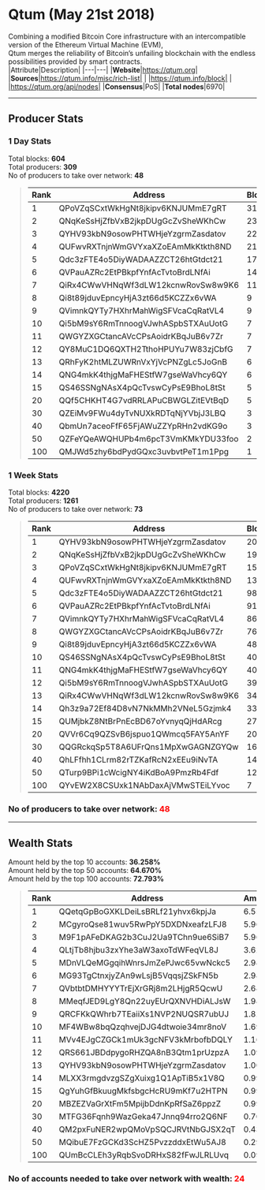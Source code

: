 # Qtum (May 21st 2018)
Combining a modified Bitcoin Core infrastructure with an intercompatible version of the Ethereum Virtual Machine (EVM),<br/>
Qtum merges the reliability of Bitcoin’s unfailing blockchain with the endless possibilities provided by smart contracts. <br/>
|Attribute|Description|
|---|---|
|**Website**|https://qtum.org|
|**Sources**|https://qtum.info/misc/rich-list|
| |https://qtum.info/block|
| |https://qtum.org/api/nodes|
|**Consensus**|PoS|
|**Total nodes**|6970|

---
## Producer Stats
### 1 Day Stats
Total blocks: **604**<br/>
Total producers: **309**<br/>
No of producers to take over network: **48**<br/>
> |Rank|Address|Blocks|
> |---|---|---|
> |1|QPoVZqSCxtWkHgNt8jkipv6KNJUMmE7gRT|31|
> |2|QNqKeSsHjZfbVxB2jkpDUgGcZvSheWKhCw|23|
> |3|QYHV93kbN9osowPHTWHjeYzgrmZasdatov|22|
> |4|QUFwvRXTnjnWmGVYxaXZoEAmMkKtkth8ND|21|
> |5|Qdc3zFTE4o5DiyWADAAZZCT26htGtdct21|17|
> |6|QVPauAZRc2EtPBkpfYnfAcTvtoBrdLNfAi|14|
> |7|QiRx4CWwVHNqWf3dLW12kcnwRovSw8w9K6|11|
> |8|Qi8t89jduvEpncyHjA3zt66d5KCZZx6vWA|9|
> |9|QVimnkQYTy7HXhrMahWigSFVcaCqRatVL4|9|
> |10|Qi5bM9sY6RmTnnoogVJwhASpbSTXAuUotG|7|
> |11|QWGYZXGCtancAVcCPsAoidrKBqJuB6v7Zr|7|
> |12|QY8MuC1DQ6QXTH2TthoHPUYu7W83zjCbfG|7|
> |13|QRhFyK2htMLZUWRnVxYjVcPNZgLc5JoGnB|6|
> |14|QNG4mkK4thjgMaFHEStfW7gseWaVhcy6QY|6|
> |15|QS46SSNgNAsX4pQcTvswCyPsE9BhoL8tSt|5|
> |20|QQf5CHKHT4G7vdRRLAPuCBWGLZitEVtBqD|5|
> |30|QZEiMv9FWu4dyTvNUXkRDTqNjYVbjJ3LBQ|3|
> |40|QbmUn7aceoFfF65FjAWuZZYpRHn2vdKG9o|3|
> |50|QZFeYQeAWQHUPb4m6pcT3VmKMkYDU33foo|2|
> |100|QMJWd5zhy6bdPydGQxc3uvbvtPeT1m1Ppg|1|

### 1 Week Stats
Total blocks: **4220**<br/>
Total producers: **1261**<br/>
No of producers to take over network: **73**<br/>
> |Rank|Address|Blocks|
> |---|---|---|
> |1|QYHV93kbN9osowPHTWHjeYzgrmZasdatov|203|
> |2|QNqKeSsHjZfbVxB2jkpDUgGcZvSheWKhCw|199|
> |3|QPoVZqSCxtWkHgNt8jkipv6KNJUMmE7gRT|158|
> |4|QUFwvRXTnjnWmGVYxaXZoEAmMkKtkth8ND|131|
> |5|Qdc3zFTE4o5DiyWADAAZZCT26htGtdct21|98|
> |6|QVPauAZRc2EtPBkpfYnfAcTvtoBrdLNfAi|91|
> |7|QVimnkQYTy7HXhrMahWigSFVcaCqRatVL4|86|
> |8|QWGYZXGCtancAVcCPsAoidrKBqJuB6v7Zr|76|
> |9|Qi8t89jduvEpncyHjA3zt66d5KCZZx6vWA|48|
> |10|QS46SSNgNAsX4pQcTvswCyPsE9BhoL8tSt|40|
> |11|QNG4mkK4thjgMaFHEStfW7gseWaVhcy6QY|40|
> |12|Qi5bM9sY6RmTnnoogVJwhASpbSTXAuUotG|39|
> |13|QiRx4CWwVHNqWf3dLW12kcnwRovSw8w9K6|34|
> |14|Qh3z9a72Ef84D8vN7NkMMh2VNeL5Gzjmk4|33|
> |15|QUMjbkZ8NtBrPnEcBD67oYvnyqQjHdARcg|27|
> |20|QVVr6Cq9QZSvB6jspuo1QWmcq5FAY5AnYF|20|
> |30|QQGRckqSp5T8A6UFrQns1MpXwGAGNZGYQw|16|
> |40|QhLFfhh1CLrm82rTZKafRcN2xEEu9iNvTA|14|
> |50|QTurp9BPi1cWcigNY4iKdBoA9PmzRb4Fdf|12|
> |100|QYvEW2X8CSUxk1NAbDaxAjVMwSTEiLYvoc|7|

### **No of producers to take over network: <span style="color:red">48</span>**

---
## Wealth Stats
Amount held by the top 10 accounts: **36.258%**<br/>
Amount held by the top 50 accounts: **64.670%**<br/>
Amount held by the top 100 accounts: **72.793%**<br/>
> |Rank|Address|Amount(%)|
> |---|---|---|
> |1|QQetqGpBoGXKLDeiLsBRLf21yhvx6kpjJa|6.5531|
> |2|MCgyroQse81wuv5RwPpY5DXDNxeafzLFJ8|5.9637|
> |3|M9F1pAFeDKAG2b3CuJ2Ua9TChn9ue6SiB7|5.9637|
> |4|QLtjTb8hjbu3zxYhe3aW3axoTdWFeqVL8J|3.6252|
> |5|MDnVLQeMGgqihWnrsJmZePJwc65vwNckc5|2.9818|
> |6|MG93TgCtnxjyZAn9wLsjB5VqqsjZSkFN5b|2.9818|
> |7|QVbtbtDMHYYYTrEjXrGRj8m2LHjgR5QcwU|2.6829|
> |8|MMeqfJED9LgY8Qn22uyEUrQXNVHDiALJsW|1.9879|
> |9|QRCFKkQWhrb7TEaiiXs1NVP2NUQSR7ubUJ|1.8272|
> |10|MF4WBw8bqQzqhvejDJG4dtwoie34mr8noV|1.6911|
> |11|MVv4EJgCZGCk1mUk3gcNFV3kMrbofbDQLY|1.1648|
> |12|QRS661JBDdpygoRHZQA8nB3Qtm1prUzpzA|1.0933|
> |13|QYHV93kbN9osowPHTWHjeYzgrmZasdatov|1.0065|
> |14|MLXX3rmgdvzgSZgXuixg1Q1ApTiB5x1V8Q|0.99390|
> |15|QgYuhGfBkuugMkfsbgcHcRU9mKf7u2HTPN|0.99390|
> |20|MBZEZVaGrXtFm5MpijbDdnKpRfSaZ6ppzZ|0.99390|
> |30|MTFG36Fqnh9WazGeka47Jnnq94rro2Q6NF|0.70230|
> |40|QM2pxFuNER2wpQMoVpSQCJRVtNbGJSX2qT|0.43680|
> |50|MQibuE7FzGCKd3ScHZ5PvzzddxEtWu5AJ8|0.29820|
> |100|QUmBcCLEh3yRqbSvoDRHxS82fFwJLRLUvq|0.094900|

### **No of accounts needed to take over network with wealth: <span style="color:red">24</span>**
